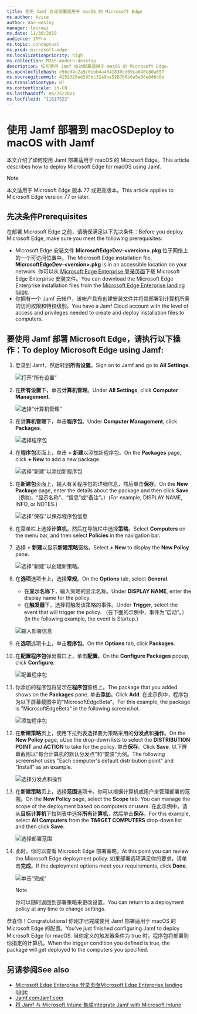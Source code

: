 ```yaml
---
title: 使用 Jamf 自动部署适用于 macOS 的 Microsoft Edge
ms.author: kvice
author: dan-wesley
manager: laurawi
ms.date: 11/30/2019
audience: ITPro
ms.topic: conceptual
ms.prod: microsoft-edge
ms.localizationpriority: high
ms.collection: M365-modern-desktop
description: 如何使用 Jamf 自动部署适用于 macOS 的 Microsoft Edge。
ms.openlocfilehash: e56ed4c2a9c0ebb4a4341830cd09ca040e80a657
ms.sourcegitcommit: 4192328ee585bc32a9be528766b8a5a98e046c8e
ms.translationtype: HT
ms.contentlocale: zh-CN
ms.lasthandoff: 06/25/2021
ms.locfileid: "11617522"
---
```

# <a name="deploy-to-macos-with-jamf"></a><span data-ttu-id="50ff8-103">使用 Jamf 部署到 macOS</span><span class="sxs-lookup"><span data-stu-id="50ff8-103">Deploy to macOS with Jamf</span></span>

<span data-ttu-id="50ff8-104">本文介绍了如何使用 Jamf 部署适用于 macOS 的 Microsoft Edge。</span><span class="sxs-lookup"><span data-stu-id="50ff8-104">This article describes how to deploy Microsoft Edge for macOS using Jamf.</span></span>

> [!NOTE]
> <span data-ttu-id="50ff8-105">本文适用于 Microsoft Edge 版本 77 或更高版本。</span><span class="sxs-lookup"><span data-stu-id="50ff8-105">This article applies to Microsoft Edge version 77 or later.</span></span>

## <a name="prerequisites"></a><span data-ttu-id="50ff8-106">先决条件</span><span class="sxs-lookup"><span data-stu-id="50ff8-106">Prerequisites</span></span>

<span data-ttu-id="50ff8-107">在部署 Microsoft Edge 之前，请确保满足以下先决条件：</span><span class="sxs-lookup"><span data-stu-id="50ff8-107">Before you deploy Microsoft Edge, make sure you meet the following prerequisites:</span></span>

- <span data-ttu-id="50ff8-108">Microsoft Edge 安装文件 **MicrosoftEdgeDev-\<version\>.pkg** 位于网络上的一个可访问位置中。</span><span class="sxs-lookup"><span data-stu-id="50ff8-108">The Microsoft Edge installation file,  **MicrosoftEdgeDev-\<version\>.pkg** is in an accessible location on your network.</span></span> <span data-ttu-id="50ff8-109">你可以从 [Microsoft Edge Enterprise 登录页面](https://aka.ms/EdgeEnterprise)下载 Microsoft Edge Enterprise 安装文件。</span><span class="sxs-lookup"><span data-stu-id="50ff8-109">You can download the Microsoft Edge Enterprise installation files from the [Microsoft Edge Enterprise landing page](https://aka.ms/EdgeEnterprise).</span></span>
- <span data-ttu-id="50ff8-110">你拥有一个 Jamf 云帐户，该帐户具有创建安装文件并将其部署到计算机所需的访问权限和特权级别。</span><span class="sxs-lookup"><span data-stu-id="50ff8-110">You have a Jamf Cloud account with the level of access and privileges needed to create and deploy installation files to computers.</span></span>

## <a name="to-deploy-microsoft-edge-using-jamf"></a><span data-ttu-id="50ff8-111">要使用 Jamf 部署 Microsoft Edge，请执行以下操作：</span><span class="sxs-lookup"><span data-stu-id="50ff8-111">To deploy Microsoft Edge using Jamf:</span></span>

1. <span data-ttu-id="50ff8-112">登录到 Jamf，然后转到**所有设置**。</span><span class="sxs-lookup"><span data-stu-id="50ff8-112">Sign on to Jamf and go to **All Settings**.</span></span>

    ![打开“所有设置”](./media/mac-deploy/jamf-dash-main-open-settings.png)

2. <span data-ttu-id="50ff8-114">在**所有设置**下，单击**计算机管理**。</span><span class="sxs-lookup"><span data-stu-id="50ff8-114">Under **All Settings**, click **Computer Management**.</span></span>

    ![选择“计算机管理”](./media/mac-deploy/jamf-all-settings-computer-mgmt.png)

3. <span data-ttu-id="50ff8-116">在**计算机管理**下，单击**程序包**。</span><span class="sxs-lookup"><span data-stu-id="50ff8-116">Under **Computer Management**, click **Packages**.</span></span>

    ![选择程序包](./media/mac-deploy/jamf-all-settings-computer-mgmt-pkgs.png)

4. <span data-ttu-id="50ff8-118">在**程序包**页面上，单击 **+ 新建**以添加新程序包。</span><span class="sxs-lookup"><span data-stu-id="50ff8-118">On the **Packages** page, click **+ New** to add a new package.</span></span>

    ![选择“新建”以添加新程序包](./media/mac-deploy/jamf-all-settings-computer-mgmt-new-pkg.png)

5. <span data-ttu-id="50ff8-120">在**新建包**页面上，输入有关程序包的详细信息，然后单击**保存**。</span><span class="sxs-lookup"><span data-stu-id="50ff8-120">On the **New Package** page, enter the details about the package and then click **Save**.</span></span> <span data-ttu-id="50ff8-121">（例如，“显示名称”、“信息”或“备注”。）</span><span class="sxs-lookup"><span data-stu-id="50ff8-121">(For example, DISPLAY NAME, INFO, or NOTES.)</span></span>

    ![选择“保存”以保存程序包信息](./media/mac-deploy/jamf-all-settings-computer-mgmt-save-pkg-info.png)

6. <span data-ttu-id="50ff8-123">在菜单栏上选择**计算机**，然后在导航栏中选择**策略**。</span><span class="sxs-lookup"><span data-stu-id="50ff8-123">Select **Computers** on the menu bar, and then select **Policies** in the navigation bar.</span></span>

7. <span data-ttu-id="50ff8-124">选择 **+ 新建**以显示**新建策略**窗格。</span><span class="sxs-lookup"><span data-stu-id="50ff8-124">Select **+ New** to display the **New Policy** pane.</span></span>

    ![选择“新建”以创建新策略。](./media/mac-deploy/jamf-all-settings-computer-new-policy.png)

8. <span data-ttu-id="50ff8-126">在**选项**选项卡上，选择**常规**。</span><span class="sxs-lookup"><span data-stu-id="50ff8-126">On the **Options** tab, select **General**.</span></span>

    - <span data-ttu-id="50ff8-127">在**显示名称**下，输入策略的显示名称。</span><span class="sxs-lookup"><span data-stu-id="50ff8-127">Under **DISPLAY NAME**, enter the display name for the policy.</span></span>
    - <span data-ttu-id="50ff8-128">在**触发器**下，选择将触发该策略的事件。</span><span class="sxs-lookup"><span data-stu-id="50ff8-128">Under **Trigger**, select the event that will trigger the policy.</span></span> <span data-ttu-id="50ff8-129">（在下面的示例中，事件为“启动”。）</span><span class="sxs-lookup"><span data-stu-id="50ff8-129">(In the following example, the event is Startup.)</span></span>

    ![输入部署信息](./media/mac-deploy/jamf-all-settings-computer-cfg-policy.png)

9. <span data-ttu-id="50ff8-131">在**选项**选项卡上，单击**程序包**。</span><span class="sxs-lookup"><span data-stu-id="50ff8-131">On the **Options** tab, click **Packages**.</span></span>

10. <span data-ttu-id="50ff8-132">在**配置程序包**弹出窗口上，单击**配置**。</span><span class="sxs-lookup"><span data-stu-id="50ff8-132">On the **Configure Packages** popup, click **Configure**.</span></span>

    ![配置程序包](./media/mac-deploy/jamf-all-settings-computer-policy-pkg-configure.png)

11. <span data-ttu-id="50ff8-134">你添加的程序包将显示在**程序包**窗格上。</span><span class="sxs-lookup"><span data-stu-id="50ff8-134">The package that you added shows on the **Packages** pane.</span></span> <span data-ttu-id="50ff8-135">单击**添加**。</span><span class="sxs-lookup"><span data-stu-id="50ff8-135">Click **Add**.</span></span> <span data-ttu-id="50ff8-136">在此示例中，程序包为以下屏幕截图中的“MicrosoftEdgeBeta”。</span><span class="sxs-lookup"><span data-stu-id="50ff8-136">For this example, the package is "MicrosoftEdgeBeta" in the following screenshot.</span></span>

    ![添加程序包](./media/mac-deploy/jamf-all-settings-computer-policy-pkg-add-beta.png)

12. <span data-ttu-id="50ff8-138">在**新建策略**页上，使用下拉列表选择要为策略采用的**分发点**和**操作**。</span><span class="sxs-lookup"><span data-stu-id="50ff8-138">On the **New Policy** page, uUse the drop-down lists to select the **DISTRIBUTION POINT** and **ACTION** to take for the policy.</span></span> <span data-ttu-id="50ff8-139">单击**保存**。</span><span class="sxs-lookup"><span data-stu-id="50ff8-139">Click **Save**.</span></span> <span data-ttu-id="50ff8-140">以下屏幕截图以“每台计算机的默认分发点”和“安装”为例。</span><span class="sxs-lookup"><span data-stu-id="50ff8-140">The following screenshot uses "Each computer's default distribution point" and "Install" as an example.</span></span>

    ![选择分发点和操作](./media/mac-deploy/jamf-all-settings-computer-mgmt-pkg-cfg-distro.png)

13. <span data-ttu-id="50ff8-142">在**新建策略**页上，选择**范围**选项卡。你可以根据计算机或用户来管理部署的范围。</span><span class="sxs-lookup"><span data-stu-id="50ff8-142">On the **New Policy** page, select the **Scope** tab. You can manage the scope of the deployment based on computers or users.</span></span> <span data-ttu-id="50ff8-143">在此示例中，请从**目标计算机**下拉列表中选择**所有计算机**，然后单击**保存**。</span><span class="sxs-lookup"><span data-stu-id="50ff8-143">For this example, select **All Computers** from the **TARGET COMPUTERS** drop-down list and then click **Save**.</span></span>

    ![选择部署范围](./media/mac-deploy/jamf-all-settings-computer-mgmt-add-target.png)

14. <span data-ttu-id="50ff8-145">此时，你可以查看 Microsoft Edge 部署策略。</span><span class="sxs-lookup"><span data-stu-id="50ff8-145">At this point you can review the Microsoft Edge deployment policy.</span></span> <span data-ttu-id="50ff8-146">如果部署选项满足你的要求，请单击**完成**。</span><span class="sxs-lookup"><span data-stu-id="50ff8-146">If the deployment options meet your requirements, click **Done**.</span></span>

    ![单击“完成”](./media/mac-deploy/jamf-all-settings-computer-mgmt-finish-add-deployment.png)

    > [!NOTE]
    > <span data-ttu-id="50ff8-148">你可以随时返回到部署策略来更改设置。</span><span class="sxs-lookup"><span data-stu-id="50ff8-148">You can return to a deployment policy at any time to change settings.</span></span>

<span data-ttu-id="50ff8-149">恭喜你！</span><span class="sxs-lookup"><span data-stu-id="50ff8-149">Congratulations!</span></span> <span data-ttu-id="50ff8-150">你刚才已完成使用 Jamf 部署适用于 macOS 的 Microsoft Edge 的配置。</span><span class="sxs-lookup"><span data-stu-id="50ff8-150">You’ve just finished configuring Jamf to deploy Microsoft Edge for macOS.</span></span> <span data-ttu-id="50ff8-151">当你定义的触发器条件为 true 时，程序包将部署到你指定的计算机。</span><span class="sxs-lookup"><span data-stu-id="50ff8-151">When the trigger condition you defined is true, the package will get deployed to the computers you specified.</span></span>

## <a name="see-also"></a><span data-ttu-id="50ff8-152">另请参阅</span><span class="sxs-lookup"><span data-stu-id="50ff8-152">See also</span></span>

- [<span data-ttu-id="50ff8-153">Microsoft Edge Enterprise 登录页面</span><span class="sxs-lookup"><span data-stu-id="50ff8-153">Microsoft Edge Enterprise landing page</span></span>](https://aka.ms/EdgeEnterprise)
- [<span data-ttu-id="50ff8-154">Jamf.com</span><span class="sxs-lookup"><span data-stu-id="50ff8-154">Jamf.com</span></span>](https://www.jamf.com/)
- [<span data-ttu-id="50ff8-155">将 Jamf 与 Microsoft Intune 集成</span><span class="sxs-lookup"><span data-stu-id="50ff8-155">Integrate Jamf with Microsoft Intune</span></span>](/intune/conditional-access-integrate-jamf)